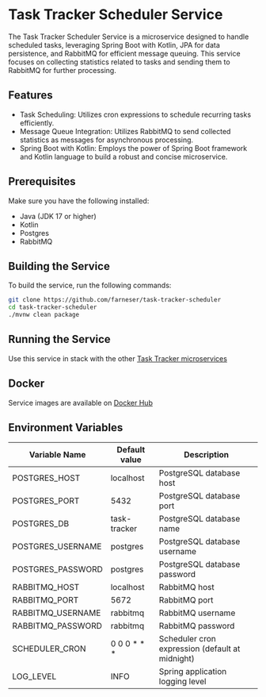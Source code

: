 # Task Tracker Scheduler Service

The Task Tracker Scheduler Service is a microservice designed to handle scheduled tasks, leveraging Spring Boot with
Kotlin, JPA for data persistence, and RabbitMQ for efficient message queuing. This service focuses on collecting
statistics related to tasks and sending them to RabbitMQ for further processing.

## Features

* Task Scheduling: Utilizes cron expressions to schedule recurring tasks efficiently.
* Message Queue Integration: Utilizes RabbitMQ to send collected statistics as messages for asynchronous processing.
* Spring Boot with Kotlin: Employs the power of Spring Boot framework and Kotlin language to build a robust and concise
  microservice.

## Prerequisites

Make sure you have the following installed:

* Java (JDK 17 or higher)
* Kotlin
* Postgres
* RabbitMQ

## Building the Service

To build the service, run the following commands:

```bash
git clone https://github.com/farneser/task-tracker-scheduler
cd task-tracker-scheduler
./mvnw clean package
```

## Running the Service

Use this service in stack with the other [Task Tracker microservices](https://github.com/farneser/task-tracker)

## Docker

Service images are available on [Docker Hub](https://hub.docker.com/r/farneser/task-tracker-scheduler)

## Environment Variables

| Variable Name     | Default value | Description                                     |
|-------------------|---------------|-------------------------------------------------|
| POSTGRES_HOST     | localhost     | PostgreSQL database host                        |
| POSTGRES_PORT     | 5432          | PostgreSQL database port                        |
| POSTGRES_DB       | task-tracker  | PostgreSQL database name                        |
| POSTGRES_USERNAME | postgres      | PostgreSQL database username                    |
| POSTGRES_PASSWORD | postgres      | PostgreSQL database password                    |
| RABBITMQ_HOST     | localhost     | RabbitMQ host                                   |
| RABBITMQ_PORT     | 5672          | RabbitMQ port                                   |
| RABBITMQ_USERNAME | rabbitmq      | RabbitMQ username                               |
| RABBITMQ_PASSWORD | rabbitmq      | RabbitMQ password                               |
| SCHEDULER_CRON    | 0 0 0 * * *   | Scheduler cron expression (default at midnight) |
| LOG_LEVEL         | INFO          | Spring application logging level                |
